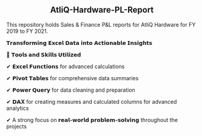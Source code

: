 <h2 align="center">AtliQ-Hardware-PL-Report</h2>
This repository holds Sales & Finance P&L reports for AtliQ Hardware for FY 2019 to FY 2021.


𝗧𝗿𝗮𝗻𝘀𝗳𝗼𝗿𝗺𝗶𝗻𝗴 𝗘𝘅𝗰𝗲𝗹 𝗗𝗮𝘁𝗮 𝗶𝗻𝘁𝗼 𝗔𝗰𝘁𝗶𝗼𝗻𝗮𝗯𝗹𝗲 𝗜𝗻𝘀𝗶𝗴𝗵𝘁𝘀

🔧 **𝗧𝗼𝗼𝗹𝘀 𝗮𝗻𝗱 𝗦𝗸𝗶𝗹𝗹𝘀 𝗨𝘁𝗶𝗹𝗶𝘇𝗲𝗱**

✔ **𝗘𝘅𝗰𝗲𝗹 𝗙𝘂𝗻𝗰𝘁𝗶𝗼𝗻𝘀** for advanced calculations

✔ **𝗣𝗶𝘃𝗼𝘁 𝗧𝗮𝗯𝗹𝗲𝘀** for comprehensive data summaries

✔ **𝗣𝗼𝘄𝗲𝗿 𝗤𝘂𝗲𝗿𝘆** for data cleaning and preparation

✔ **𝗗𝗔X** for creating measures and calculated columns for advanced analytics

✔ A strong focus on **𝗿𝗲𝗮𝗹-𝘄𝗼𝗿𝗹𝗱 𝗽𝗿𝗼𝗯𝗹𝗲𝗺-𝘀𝗼𝗹𝘃𝗶𝗻𝗴** throughout the projects

